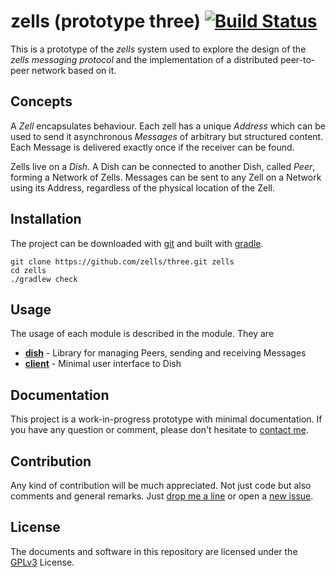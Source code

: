 # zells (prototype three) [![Build Status](https://travis-ci.org/zells/three.svg?branch=master)](https://travis-ci.org/zells/three)

This is a prototype of the *zells* system used to explore the design of the *zells messaging protocol* and the implementation of a distributed peer-to-peer network based on it.


## Concepts

A *Zell* encapsulates behaviour. Each zell has a unique *Address* which can be used to send it asynchronous *Messages* of arbitrary but structured content. Each Message is delivered exactly once if the receiver can be found.

Zells live on a *Dish*. A Dish can be connected to another Dish, called *Peer*, forming a Network of Zells. Messages can be sent to any Zell on a Network using its Address, regardless of the physical location of the Zell.


## Installation

The project can be downloaded with [git] and built with [gradle].

    git clone https://github.com/zells/three.git zells
    cd zells
    ./gradlew check

[git]: https://git-scm.com
[gradle]: https://gradle.org/


## Usage

The usage of each module is described in the module. They are

- **[dish]** - Library for managing Peers, sending and receiving Messages
- **[client]** - Minimal user interface to Dish

[dish]: https://github.com/zells/interface/tree/master/dish
[client]: https://github.com/zells/interface/tree/master/client


## Documentation ##

This project is a work-in-progress prototype with minimal documentation. If you have any question or comment, please don't hesitate to [contact me].

[contact me]: https://github.com/rtens


## Contribution ##

Any kind of contribution will be much appreciated. Not just code but also comments and general remarks. Just [drop me a line][contact me] or open a [new issue].

[new issue]: https://github.com/zells/qi/issues/new


## License

The documents and software in this repository are licensed under the [GPLv3] License.

[GPLv3]: http://www.gnu.org/licenses/gpl-3.0.html